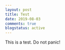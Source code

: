 ```yaml
---
layout: post
title: Test
date: 2019-08-03
comments: true
blogstatus: active
---
```

This is a test. Do not panic!
